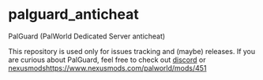 # palguard_anticheat
PalGuard (PalWorld Dedicated Server anticheat)

This repository is used only for issues tracking and (maybe) releases. If you are curious about PalGuard, feel free to check out [discord](https://discord.gg/palguard) or [nexusmods](https://www.nexusmods.com/palworld/mods/451)https://www.nexusmods.com/palworld/mods/451
